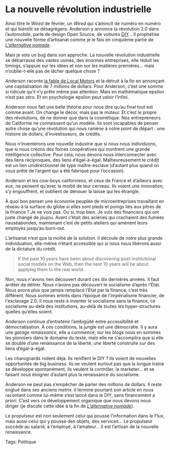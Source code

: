 # La nouvelle révolution industrielle

Ainsi titre le *Wired* de février, un *Wired* qui s’amincit de numéro en numéro et qui bientôt se désagrègera. Anderson y annonce la révolution 2.0 dans l’automobile, parle de design Open Source, de voitures [DIY](http://fr.wikipedia.org/wiki/Do_it_yourself)… Il prophétise une nouvelle forme d’artisanat comme je le fais en cinquième partie de [*L’alternative nomade*](http://blog.tcrouzet.com/alternative-nomade/).<span id="more-14259"></span>

Mais je vois un bug dans son approche. La nouvelle révolution industrielle se débarrasse des vastes usines, des énormes entreprises, elle réduit les timings, s’appuie sur les idées et non sur les matières premières… mais n’oublie-t-elle pas de lâcher quelque chose ?

Anderson raconte [la fable de Local Motors](http://www.wired.com/magazine/2010/01/ff_newrevolution) et la détruit à la fin en annonçant une capitalisation de 7 millions de dollars. Pour Anderson, c’est une somme si ridicule qu’il n’y prête même pas attention. Mais en mathématique epsilon n’est pas zéro. Et en psychologie epsilon peut valoir l’infini.

Anderson nous fait une belle théorie pour nous dire qu’au final tout est comme avant. On change le décor, mais pas le moteur. Et c’est le propre des révolutions, de ne donner que dans la cosmétique. Nos entrepreneurs de Californie ne connaissent qu’un modèle. Ils sont incapables de penser autre chose qu’une révolution qui nous ramène à notre point de départ : une histoire de dollars, d'investisseurs, de crédits.

Nous n’inventerons une nouvelle industrie que si nous nous individuons, que si nous créons des forces coopératives qui montrent une grande intelligence collective. Pour cela, nous devons nous interconnecter avec des liens réciproques, des liens d’égal-à-égal. Malheureusement le crédit est un lien unidirectionnel de type maître-esclave (d’autant plus quand on vous prête de l’argent qui a été fabriqué pour l’occasion).

Anderson et les cow-boys californiens, et ceux de France et d’ailleurs avec eux, ne pensent qu’avec la moitié de leur cerveau. Ils voient une innovation, s’y engouffrent, et oublient de dénouer la laisse qui les étrangle.

À quoi bon penser une économie peuplée de microentreprises travaillant en réseau à la surface du globe si elles sont pieds et poings liés aux pitres de la finance ? Je ne vois pas. Ou si, trop bien. Je vois des financiers qui ont juste changé de joujou. Avant c’était des aciéries qui crachaient des fumées nauséabondes, maintenant c’est de petits ateliers qui amènent leurs employés jusqu’au burn-out.

L’artisanat n’est que la moitié de la solution. Il découle de notre plus grande individuation, elle-même n’étant accessible qui si nous nous libérons aussi de la dictature du crédit.

> If the past 10 years have been about discovering post-institutional social models on the Web, then the next 10 years will be about applying them to the real world.

Non, nous n'avons rien découvert durant ces dix dernières années. Il faut arrêter de délirer. Nous n’avons pas découvert le socialisme d’après l’État. Nous avons plus que jamais remplacé l’État par la finance, c’est très différent. Nous sommes entrés dans l’époque de l'impérialisme financier, de l'esclavage 2.0. Il nous reste à inventer le socialisme sans la finance, ce socialisme au-delà des institutions, au-delà de toutes les hyper-structures quelles qu’elles soient.

Anderson continue d’entretenir l’ambigüité entre accessibilité et démocratisation. À ces conditions, la jungle est une démocratie. Il y aura une *garage renaissance*, elle a commencé, sur les blogs nous en sommes les pionniers dans le domaine du texte, mais elle ne s’accomplira que si elle se double d’une renaissance de la liberté, une liberté construite sur des liens d’égal-à-égal.

Les charognards rodent déjà. Ils reniflent le DIY ? Ils voient de nouvelles opportunités de big business. Ils ne veulent surtout pas que la longue traîne se développe spontanément, ils veulent la contrôler, la marketer… et se faisant nous éloigner d’autant plus la renaissance du socialisme.

Anderson ne peut pas s’empêcher de parler des millions de dollars. Il reste englué dans ses anciens *metrix*. Il termine pourtant son article en nous racontant comme lui-même s’est lancé dans le DIY, sans financement a priori. C’est vers ce développement organique que nous devons nous diriger (je discute cette idée à la fin de [*L’alternative nomade*](http://blog.tcrouzet.com/alternative-nomade/)).

Le propulseur est non seulement celui qui pousse l’information dans le Flux, mais aussi celui qui y pousse des objets, des services… Le propulseur succède au salarié, à l’employé, à l’amateur… Il est l’artisan de la nouvelle renaissance.

Tags: Politique